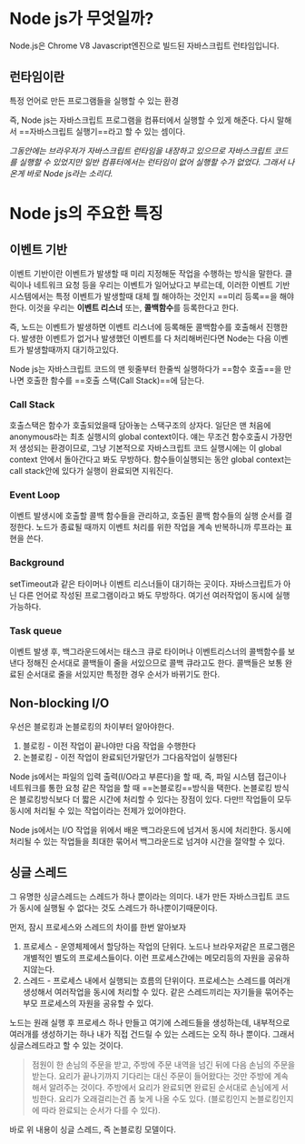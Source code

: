 
# Node js가 무엇일까?
Node.js은 Chrome V8 Javascript엔진으로 빌드된 자바스크립트 런타임입니다.

## 런타임이란
특정 언어로 만든 프로그램들을 실행할 수 있는 환경

즉, Node js는 자바스크립트 프로그램을 컴퓨터에서 실행할 수 있게 해준다.
다시 말해서 ==자바스크립트 실행기==라고 할 수 있는 셈이다.

*그동안에는 브라우저가 자바스크립트 런타임을 내장하고 있으므로 자바스크립트 코드를 실행할 수 있었지만 일반 컴퓨터에서는 런타임이 없어 실행할 수가 없었다. 그래서 나온게 바로 Node js라는 소리다.*


# Node js의 주요한 특징


## 이벤트 기반
이벤트 기반이란 이벤트가 발생할 때 미리 지정해둔 작업을 수행하는 방식을 말한다.
클릭이나 네트워크 요청 등을 우리는 이벤트가 일어났다고 부르는데, 이러한 이벤트 기반 시스템에서는 특정 이벤트가 발생할때 대체 뭘 해야하는 것인지 ==미리 등록==을 해야한다. 
이것을 우리는 **이벤트 리스너** 또는, **콜백함수**를 등록한다고 한다. 

즉, 노드는 이벤트가 발생하면 이벤트 리스너에 등록해둔 콜백함수를 호출해서 진행한다.
발생한 이벤트가 없거나 발생했던 이벤트를 다 처리해버린다면 Node는 다음 이벤트가 발생할때까지 대기하고있다. 

Node js는 자바스크립트 코드의 맨 윗줄부터 한줄씩 실행하다가 ==함수 호출==을 만나면 호출한 함수를 ==호출 스택(Call Stack)==에 담는다.

### Call Stack
호출스택은 함수가 호출되었을때 담아놓는 스택구조의 상자다. 일단은 맨 처음에 anonymous라는 최초 실행시의 global context이다. 얘는 무조건 함수호출시 가장먼저 생성되는 환경이므로, 그냥 기본적으로 자바스크립트 코드 실행시에는 이 global context 안에서 돌아간다고 봐도 무방하다. 함수들이실행되는 동안 global context는 call stack안에 있다가 실행이 완료되면 지워진다. 

### Event Loop
이벤트 발생시에 호출할 콜백 함수들을 관리하고, 호출된 콜백 함수들의 실행 순서를 결정한다. 노드가 종료될 때까지 이벤트 처리를 위한 작업을 계속 반복하니까 루프라는 표현을 쓴다. 

### Background
setTimeout과 같은 타이머나 이벤트 리스너들이 대기하는 곳이다. 자바스크립트가 아닌 다른 언어로 작성된 프로그램이라고 봐도 무방하다. 여기선 여러작업이 동시에 실행가능하다.

### Task queue
이벤트 발생 후, 백그라운드에서는 태스크 큐로 타이머나 이벤트리스너의 콜백함수를 보낸다 정해진 순서대로 콜백들이 줄을 서있으므로 콜백 큐라고도 한다. 콜백들은 보통 완료된 순서대로 줄을 서있지만 특정한 경우 순서가 바뀌기도 한다. 



## Non-blocking I/O

우선은 블로킹과 논블로킹의 차이부터 알아야한다.
1. 블로킹 - 이전 작업이 끝나야만 다음 작업을 수행한다
2. 논블로킹 - 이전 작업이 완료되던가말던가 그다음작업이 실행된다

Node js에서는 파일의 입력 출력(I/O라고 부른다)을 할 때, 즉, 파일 시스템 접근이나 네트워크를 통한 요청 같은 작업을 할 때 ==논블로킹==방식을 택한다. 논블로킹 방식은 블로킹방식보다 더 짧은 시간에 처리할 수 있다는 장점이 있다. 다만!! 작업들이 모두 동시에 처리될 수 있는 작업이라는 전제가 있어야한다.

Node js에서는 I/O 작업을 위에서 배운 백그라운드에 넘겨서 동시에 처리한다. 동시에 처리될 수 있는 작업들을 최대한 묶어서 백그라운드로 넘겨야 시간을 절약할 수 있다. 



## 싱글 스레드

그 유명한 싱글스레드는 스레드가 하나 뿐이라는 의미다.
내가 만든 자바스크립트 코드가 동시에 실행될 수 없다는 것도 스레드가 하나뿐이기때문이다.

먼저, 잠시 프로세스와 스레드의 차이를 한번 알아보자
1. 프로세스 - 운영체제에서 할당하는 작업의 단위다. 노드나 브라우저같은 프로그램은 개별적인 별도의 프로세스들이다. 이런 프로세스간에는 메모리등의 자원을 공유하지않는다. 
2. 스레드 - 프로세스 내에서 실행되는 흐름의 단위이다. 프로세스는 스레드를 여러개 생성해서 여러작업을 동시에 처리할 수 있다. 같은 스레드끼리는 자기들을 묶어주는 부모 프로세스의 자원을 공유할 수 있다. 

노드는 원래 실행 후 프로세스 하나 만들고 여기에 스레드들을 생성하는데, 내부적으로 여러개를 생성하기는 하나 내가 직접 건드릴 수 있는 스레드는 오직 하나 뿐이다. 그래서 싱글스레드라고 할 수 있는 것이다. 

> 점원이 한 손님의 주문을 받고, 주방에 주문 내역을 넘긴 뒤에 다음 손님의 주문을 받는다. 요리가 끝나기까지 기다리는 대신 주문이 들어왔다는 것만 주방에 계속해서 알려주는 것이다. 주방에서 요리가 완료되면 완료된 순서대로 손님에게 서빙한다. 요리가 오래걸리는건 좀 늦게 나올 수도 있다. (블로킹인지 논블로킹인지에 따라 완료되는 순서가 다를 수 있다). 

바로 위 내용이 싱글 스레드, 즉 논블로킹 모델이다. 

